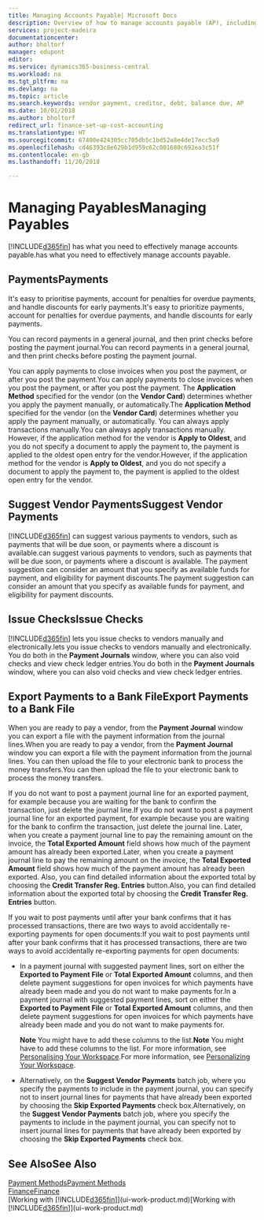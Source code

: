 ```yaml
---
title: Managing Accounts Payable| Microsoft Docs
description: Overview of how to manage accounts payable (AP), including vendor payments, creditors, debt, and balance due.
services: project-madeira
documentationcenter: 
author: bholtorf
manager: edupont
editor: 
ms.service: dynamics365-business-central
ms.workload: na
ms.tgt_pltfrm: na
ms.devlang: na
ms.topic: article
ms.search.keywords: vendor payment, creditor, debt, balance due, AP
ms.date: 10/01/2018
ms.author: bholtorf
redirect_url: finance-set-up-cost-accounting
ms.translationtype: HT
ms.sourcegitcommit: 67400e424305cc705db5c1bd52a8e4de17ecc5a9
ms.openlocfilehash: cd46393c8e629b1d959c62c001680c692ea3c51f
ms.contentlocale: en-gb
ms.lasthandoff: 11/20/2018

---
```

# <a name="managing-payables"></a><span data-ttu-id="e4488-103">Managing Payables</span><span class="sxs-lookup"><span data-stu-id="e4488-103">Managing Payables</span></span>
[!INCLUDE[d365fin](includes/d365fin_md.md)] <span data-ttu-id="e4488-104">has what you need to effectively manage accounts payable.</span><span class="sxs-lookup"><span data-stu-id="e4488-104">has what you need to effectively manage accounts payable.</span></span>  

## <a name="payments"></a><span data-ttu-id="e4488-105">Payments</span><span class="sxs-lookup"><span data-stu-id="e4488-105">Payments</span></span>
<span data-ttu-id="e4488-106">It's easy to prioritise payments, account for penalties for overdue payments, and handle discounts for early payments.</span><span class="sxs-lookup"><span data-stu-id="e4488-106">It's easy to prioritize payments, account for penalties for overdue payments, and handle discounts for early payments.</span></span>

<span data-ttu-id="e4488-107">You can record payments in a general journal, and then print checks before posting the payment journal.</span><span class="sxs-lookup"><span data-stu-id="e4488-107">You can record payments in a general journal, and then print checks before posting the payment journal.</span></span>

<span data-ttu-id="e4488-108">You can apply payments to close invoices when you post the payment, or after you post the payment.</span><span class="sxs-lookup"><span data-stu-id="e4488-108">You can apply payments to close invoices when you post the payment, or after you post the payment.</span></span> <span data-ttu-id="e4488-109">The **Application Method** specified for the vendor (on the **Vendor Card**) determines whether you apply the payment manually, or automatically.</span><span class="sxs-lookup"><span data-stu-id="e4488-109">The **Application Method** specified for the vendor (on the **Vendor Card**) determines whether you apply the payment manually, or automatically.</span></span> <span data-ttu-id="e4488-110">You can always apply transactions manually.</span><span class="sxs-lookup"><span data-stu-id="e4488-110">You can always apply transactions manually.</span></span> <span data-ttu-id="e4488-111">However, if the application method for the vendor is **Apply to Oldest**, and you do not specify a document to apply the payment to, the payment is applied to the oldest open entry for the vendor.</span><span class="sxs-lookup"><span data-stu-id="e4488-111">However, if the application method for the vendor is **Apply to Oldest**, and you do not specify a document to apply the payment to, the payment is applied to the oldest open entry for the vendor.</span></span>

## <a name="suggest-vendor-payments"></a><span data-ttu-id="e4488-112">Suggest Vendor Payments</span><span class="sxs-lookup"><span data-stu-id="e4488-112">Suggest Vendor Payments</span></span>
[!INCLUDE[d365fin](includes/d365fin_md.md)] <span data-ttu-id="e4488-113">can suggest various payments to vendors, such as payments that will be due soon, or payments where a discount is available.</span><span class="sxs-lookup"><span data-stu-id="e4488-113">can suggest various payments to vendors, such as payments that will be due soon, or payments where a discount is available.</span></span> <span data-ttu-id="e4488-114">The payment suggestion can consider an amount that you specify as available funds for payment, and eligibility for payment discounts.</span><span class="sxs-lookup"><span data-stu-id="e4488-114">The payment suggestion can consider an amount that you specify as available funds for payment, and eligibility for payment discounts.</span></span>

## <a name="issue-checks"></a><span data-ttu-id="e4488-115">Issue Checks</span><span class="sxs-lookup"><span data-stu-id="e4488-115">Issue Checks</span></span>
[!INCLUDE[d365fin](includes/d365fin_md.md)] <span data-ttu-id="e4488-116">lets you issue checks to vendors manually and electronically.</span><span class="sxs-lookup"><span data-stu-id="e4488-116">lets you issue checks to vendors manually and electronically.</span></span> <span data-ttu-id="e4488-117">You do both in the **Payment Journals** window, where you can also void checks and view check ledger entries.</span><span class="sxs-lookup"><span data-stu-id="e4488-117">You do both in the **Payment Journals** window, where you can also void checks and view check ledger entries.</span></span>

## <a name="export-payments-to-a-bank-file"></a><span data-ttu-id="e4488-118">Export Payments to a Bank File</span><span class="sxs-lookup"><span data-stu-id="e4488-118">Export Payments to a Bank File</span></span>
<span data-ttu-id="e4488-119">When you are ready to pay a vendor, from the **Payment Journal** window you can export a file with the payment information from the journal lines.</span><span class="sxs-lookup"><span data-stu-id="e4488-119">When you are ready to pay a vendor, from the **Payment Journal** window you can export a file with the payment information from the journal lines.</span></span> <span data-ttu-id="e4488-120">You can then upload the file to your electronic bank to process the money transfers.</span><span class="sxs-lookup"><span data-stu-id="e4488-120">You can then upload the file to your electronic bank to process the money transfers.</span></span>

<span data-ttu-id="e4488-121">If you do not want to post a payment journal line for an exported payment, for example because you are waiting for the bank to confirm the transaction, just delete the journal line.</span><span class="sxs-lookup"><span data-stu-id="e4488-121">If you do not want to post a payment journal line for an exported payment, for example because you are waiting for the bank to confirm the transaction, just delete the journal line.</span></span> <span data-ttu-id="e4488-122">Later, when you create a payment journal line to pay the remaining amount on the invoice, the **Total Exported Amount** field shows how much of the payment amount has already been exported.</span><span class="sxs-lookup"><span data-stu-id="e4488-122">Later, when you create a payment journal line to pay the remaining amount on the invoice, the **Total Exported Amount** field shows how much of the payment amount has already been exported.</span></span> <span data-ttu-id="e4488-123">Also, you can find detailed information about the exported total by choosing the **Credit Transfer Reg. Entries** button.</span><span class="sxs-lookup"><span data-stu-id="e4488-123">Also, you can find detailed information about the exported total by choosing the **Credit Transfer Reg. Entries** button.</span></span>

<span data-ttu-id="e4488-124">If you wait to post payments until after your bank confirms that it has processed transactions, there are two ways to avoid accidentally re-exporting payments for open documents:</span><span class="sxs-lookup"><span data-stu-id="e4488-124">If you wait to post payments until after your bank confirms that it has processed transactions, there are two ways to avoid accidentally re-exporting payments for open documents:</span></span>  

* <span data-ttu-id="e4488-125">In a payment journal with suggested payment lines, sort on either the **Exported to Payment File** or **Total Exported Amount** columns, and then delete payment suggestions for open invoices for which payments have already been made and you do not want to make payments for.</span><span class="sxs-lookup"><span data-stu-id="e4488-125">In a payment journal with suggested payment lines, sort on either the **Exported to Payment File** or **Total Exported Amount** columns, and then delete payment suggestions for open invoices for which payments have already been made and you do not want to make payments for.</span></span>

    <span data-ttu-id="e4488-126">**Note** You might have to add these columns to the list.</span><span class="sxs-lookup"><span data-stu-id="e4488-126">**Note** You might have to add these columns to the list.</span></span> <span data-ttu-id="e4488-127">For more information, see [Personalising Your Workspace](ui-personalization-user.md).</span><span class="sxs-lookup"><span data-stu-id="e4488-127">For more information, see [Personalizing Your Workspace](ui-personalization-user.md).</span></span>  
* <span data-ttu-id="e4488-128">Alternatively, on the **Suggest Vendor Payments** batch job, where you specify the payments to include in the payment journal, you can specify not to insert journal lines for payments that have already been exported by choosing the **Skip Exported Payments** check box.</span><span class="sxs-lookup"><span data-stu-id="e4488-128">Alternatively, on the **Suggest Vendor Payments** batch job, where you specify the payments to include in the payment journal, you can specify not to insert journal lines for payments that have already been exported by choosing the **Skip Exported Payments** check box.</span></span>

## <a name="see-also"></a><span data-ttu-id="e4488-129">See Also</span><span class="sxs-lookup"><span data-stu-id="e4488-129">See Also</span></span>
[<span data-ttu-id="e4488-130">Payment Methods</span><span class="sxs-lookup"><span data-stu-id="e4488-130">Payment Methods</span></span>](finance-payment-methods.md)  
[<span data-ttu-id="e4488-131">Finance</span><span class="sxs-lookup"><span data-stu-id="e4488-131">Finance</span></span>](finance.md)  
<span data-ttu-id="e4488-132">[Working with [!INCLUDE[d365fin](includes/d365fin_md.md)]](ui-work-product.md)</span><span class="sxs-lookup"><span data-stu-id="e4488-132">[Working with [!INCLUDE[d365fin](includes/d365fin_md.md)]](ui-work-product.md)</span></span>

